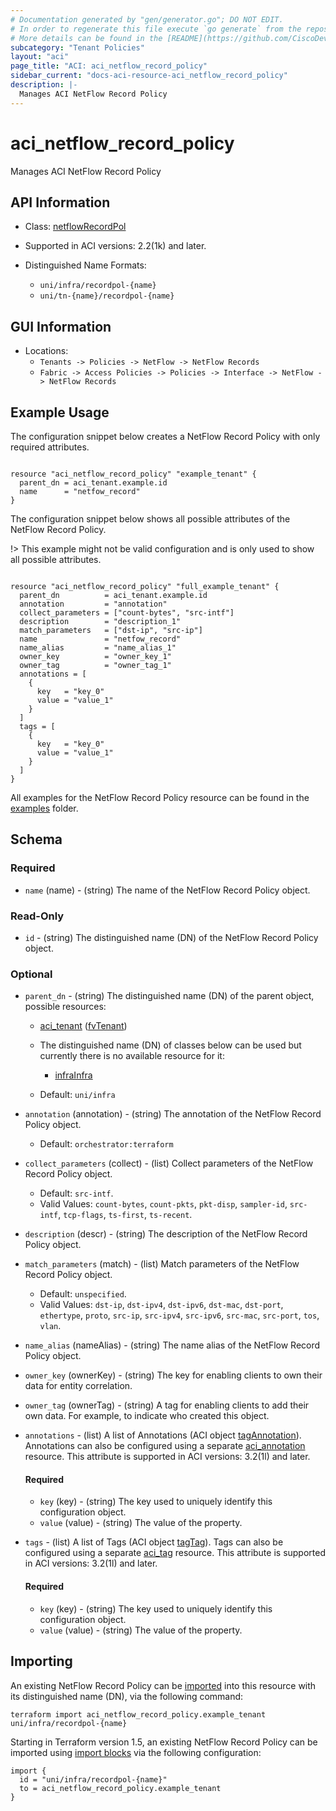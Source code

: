 ```yaml
---
# Documentation generated by "gen/generator.go"; DO NOT EDIT.
# In order to regenerate this file execute `go generate` from the repository root.
# More details can be found in the [README](https://github.com/CiscoDevNet/terraform-provider-aci/blob/master/README.md).
subcategory: "Tenant Policies"
layout: "aci"
page_title: "ACI: aci_netflow_record_policy"
sidebar_current: "docs-aci-resource-aci_netflow_record_policy"
description: |-
  Manages ACI NetFlow Record Policy
---
```


# aci_netflow_record_policy #

Manages ACI NetFlow Record Policy



## API Information ##

* Class: [netflowRecordPol](https://pubhub.devnetcloud.com/media/model-doc-latest/docs/app/index.html#/objects/netflowRecordPol/overview)

* Supported in ACI versions: 2.2(1k) and later.

* Distinguished Name Formats:
  - `uni/infra/recordpol-{name}`
  - `uni/tn-{name}/recordpol-{name}`

## GUI Information ##

* Locations:
  - `Tenants -> Policies -> NetFlow -> NetFlow Records`
  - `Fabric -> Access Policies -> Policies -> Interface -> NetFlow -> NetFlow Records`

## Example Usage ##

The configuration snippet below creates a NetFlow Record Policy with only required attributes.

```hcl

resource "aci_netflow_record_policy" "example_tenant" {
  parent_dn = aci_tenant.example.id
  name      = "netfow_record"
}

```
The configuration snippet below shows all possible attributes of the NetFlow Record Policy.

!> This example might not be valid configuration and is only used to show all possible attributes.

```hcl

resource "aci_netflow_record_policy" "full_example_tenant" {
  parent_dn          = aci_tenant.example.id
  annotation         = "annotation"
  collect_parameters = ["count-bytes", "src-intf"]
  description        = "description_1"
  match_parameters   = ["dst-ip", "src-ip"]
  name               = "netfow_record"
  name_alias         = "name_alias_1"
  owner_key          = "owner_key_1"
  owner_tag          = "owner_tag_1"
  annotations = [
    {
      key   = "key_0"
      value = "value_1"
    }
  ]
  tags = [
    {
      key   = "key_0"
      value = "value_1"
    }
  ]
}

```

All examples for the NetFlow Record Policy resource can be found in the [examples](https://github.com/CiscoDevNet/terraform-provider-aci/tree/master/examples/resources/aci_netflow_record_policy) folder.

## Schema ##

### Required ###

* `name` (name) - (string) The name of the NetFlow Record Policy object.

### Read-Only ###

* `id` - (string) The distinguished name (DN) of the NetFlow Record Policy object.

### Optional ###
* `parent_dn` - (string) The distinguished name (DN) of the parent object, possible resources:
  - [aci_tenant](https://registry.terraform.io/providers/CiscoDevNet/aci/latest/docs/resources/tenant) ([fvTenant](https://pubhub.devnetcloud.com/media/model-doc-latest/docs/app/index.html#/objects/fvTenant/overview))
  - The distinguished name (DN) of classes below can be used but currently there is no available resource for it:
    - [infraInfra](https://pubhub.devnetcloud.com/media/model-doc-latest/docs/app/index.html#/objects/infraInfra/overview)

  - Default: `uni/infra`
  
* `annotation` (annotation) - (string) The annotation of the NetFlow Record Policy object.
  - Default: `orchestrator:terraform`
* `collect_parameters` (collect) - (list) Collect parameters of the NetFlow Record Policy object.
  - Default: `src-intf`.
  - Valid Values: `count-bytes`, `count-pkts`, `pkt-disp`, `sampler-id`, `src-intf`, `tcp-flags`, `ts-first`, `ts-recent`.
* `description` (descr) - (string) The description of the NetFlow Record Policy object.
* `match_parameters` (match) - (list) Match parameters of the NetFlow Record Policy object.
  - Default: `unspecified`.
  - Valid Values: `dst-ip`, `dst-ipv4`, `dst-ipv6`, `dst-mac`, `dst-port`, `ethertype`, `proto`, `src-ip`, `src-ipv4`, `src-ipv6`, `src-mac`, `src-port`, `tos`, `vlan`.
* `name_alias` (nameAlias) - (string) The name alias of the NetFlow Record Policy object.
* `owner_key` (ownerKey) - (string) The key for enabling clients to own their data for entity correlation.
* `owner_tag` (ownerTag) - (string) A tag for enabling clients to add their own data. For example, to indicate who created this object.

* `annotations` - (list) A list of Annotations (ACI object [tagAnnotation](https://pubhub.devnetcloud.com/media/model-doc-latest/docs/app/index.html#/objects/tagAnnotation/overview)). Annotations can also be configured using a separate [aci_annotation](https://registry.terraform.io/providers/CiscoDevNet/aci/latest/docs/resources/annotation) resource. This attribute is supported in ACI versions: 3.2(1l) and later.
  
  #### Required ####
  
  * `key` (key) - (string) The key used to uniquely identify this configuration object.
  * `value` (value) - (string) The value of the property.

* `tags` - (list) A list of Tags (ACI object [tagTag](https://pubhub.devnetcloud.com/media/model-doc-latest/docs/app/index.html#/objects/tagTag/overview)). Tags can also be configured using a separate [aci_tag](https://registry.terraform.io/providers/CiscoDevNet/aci/latest/docs/resources/tag) resource. This attribute is supported in ACI versions: 3.2(1l) and later.
  
  #### Required ####
  
  * `key` (key) - (string) The key used to uniquely identify this configuration object.
  * `value` (value) - (string) The value of the property.

## Importing

An existing NetFlow Record Policy can be [imported](https://www.terraform.io/docs/import/index.html) into this resource with its distinguished name (DN), via the following command:

```
terraform import aci_netflow_record_policy.example_tenant uni/infra/recordpol-{name}
```

Starting in Terraform version 1.5, an existing NetFlow Record Policy can be imported
using [import blocks](https://developer.hashicorp.com/terraform/language/import) via the following configuration:

```
import {
  id = "uni/infra/recordpol-{name}"
  to = aci_netflow_record_policy.example_tenant
}
```
